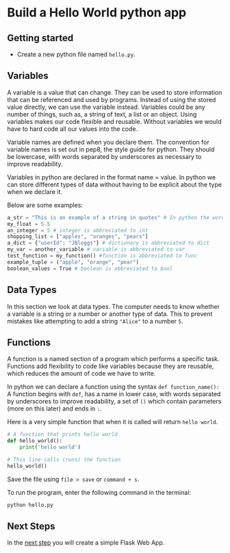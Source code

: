 # Build a Hello World python app

## Getting started
* Create a new python file named `hello.py`.
  
## Variables

A variable is a value that can change. They can be used to store information that can be referenced and used by programs. Instead of using the stored value directly, we can use the variable instead. Variables could be any number of things, such as, a string of text, a list or an object. Using variables makes our code flexible and reusable. Without variables we would have to hard code all our values into the code.

Variable names are defined when you declare them. The convention for variable names is set out in pep8, the style guide for python. They should be lowercase, with words separated by underscores as necessary to improve readability.

Variables in python are declared in the format name = value. In python we can store different types of data without having to be explicit about the type when we declare it.

Below are some examples:
```python
a_str = "This is an example of a string in quotes" # In python the word string is abbreviated to str
my_float = 5.5
an_integer = 5 # integer is abbreviated to int
shopping_list = ["apples", "oranges", "pears"]
a_dict = {"userId": "JBloggs"} # dictionary is abbreviated to dict
my_var = another_variable # variable is abbreviated to var
test_function = my_function() #function is abbreviated to func
example_tuple = ("apple", "orange", "pear")
boolean_values = True # boolean is abbreviated to bool
```

## Data Types

In this section we look at data types. The computer needs to know whether a variable is a string or a number or another type of data. This to prevent mistakes like attempting to add a string `"Alice"` to a number `5`.

## Functions

A function is a named section of a program which performs a specific task. Functions add flexibility to code like variables because they are reusable, which reduces the amount of code we have to write.

In python we can declare a function using the syntax `def function_name():`
A function begins with `def`, has a name in lower case, with words separated by underscores to improve readability, a set of `()` which contain parameters (more on this later) and ends in `:`.

Here is a very simple function that when it is called will return `hello world`.

``` python
# A function that prints hello world
def hello_world():
    print('hello world')

# This line calls (runs) the function
hello_world()
```
Save the file using `file > save` or `command + s`.

To run the program, enter the following command in the terminal:
```sh
python hello.py
```


##

## Next Steps
In the [next step](./02-create-flask-app.md) you will create a simple Flask Web App.